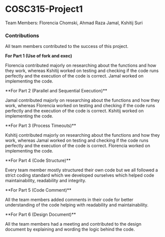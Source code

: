 # COSC315-Project1

Team Members:
Florencia Chomski, Ahmad Raza Jamal, Kshitij Suri
 
### Contributions
All team members contributed to the success of this project. 

**For Part 1 (Use of fork and exec)**
<p align="left">Florencia contributed majorly on researching about the functions and how they work, whereas Kshitij worked on testing and checking if the code runs perfectly and the execution of the code is correct. Jamal worked on implementing the code. </p>
**For Part 2 (Parallel and Sequential Execution)**
<p align="left">Jamal contributed majorly on researching about the functions and how they work, whereas Florencia worked on testing and checking if the code runs perfectly and the execution of the code is correct. Kshitij worked on implementing the code. </p>
**For Part 3 (Process Timeouts)**
<p align="left">Kshitij contributed majorly on researching about the functions and how they work, whereas Jamal worked on testing and checking if the code runs perfectly and the execution of the code is correct. Florencia worked on implementing the code. </p>
**For Part 4 (Code Structure)**
<p align="left">Every team member mostly structured their own code but we all followed a strict coding standard which we developed ourselves which helped code maintainability, readability and integrity.</p>
**For Part 5 (Code Comment)**
<p align="left">All the team members added comments in their code for better understanding of the code helping with readability and maintainability.</p>
**For Part 6 (Design Document)** 
<p align="left">All the team members had a meeting and contributed to the design document by explaining and wording the logic behind the code.</p>
